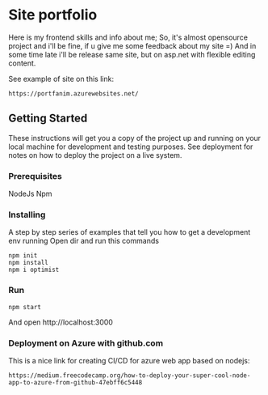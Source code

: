 # Site portfolio

Here is my frontend skills and info about me; So, it's almost opensource project and i'll be fine, if u give me some feedback about my site =) And in some time late i'll be release same site, but on asp.net with flexible editing content.

See example of site on this link:
```
https://portfanim.azurewebsites.net/
```

## Getting Started

These instructions will get you a copy of the project up and running on your local machine for development and testing purposes. See deployment for notes on how to deploy the project on a live system.

### Prerequisites

NodeJs
Npm

### Installing

A step by step series of examples that tell you how to get a development env running
Open dir and run this commands

```
npm init
npm install
npm i optimist
```

### Run

```
npm start
```
And open http://localhost:3000

### Deployment on Azure with github.com

This is a nice link for creating CI/CD for azure web app based on nodejs: 
```
https://medium.freecodecamp.org/how-to-deploy-your-super-cool-node-app-to-azure-from-github-47ebff6c5448
```

